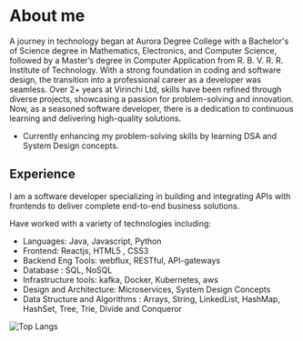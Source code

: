 # About me
   A journey in technology began at Aurora Degree College with a Bachelor's of Science degree in Mathematics, Electronics, and Computer Science, followed by a Master’s degree in Computer Application from R. B. V. R. R. Institute of Technology. With a strong foundation in coding and software design, the transition into a professional career as a developer was seamless. Over 2+ years at Virinchi Ltd, skills have been refined through diverse projects, showcasing a passion for problem-solving and innovation. Now, as a seasoned software developer, there is a dedication to continuous learning and delivering high-quality solutions.
* Currently enhancing my problem-solving skills by learning DSA and System Design concepts.

## Experience
I am a software developer specializing in building and integrating APIs with frontends to deliver complete end-to-end business solutions.

Have worked with a variety of technologies including:

* Languages: Java, Javascript, Python
* Frontend: Reactjs, HTML5 , CSS3
* Backend Eng Tools: webflux, RESTful, API-gateways
* Database : SQL, NoSQL
* Infrastructure tools: kafka, Docker, Kubernetes, aws
* Design and Architecture: Microservices, System Design Concepts
* Data Structure and Algorithms : Arrays, String, LinkedList, HashMap, HashSet, Tree, Trie, Divide and Conqueror 

![Top Langs](https://github-readme-stats.vercel.app/api/top-langs/?username=megonecrazzy&hide_progress=true)